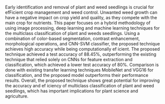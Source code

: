 Early identification and removal of plant and weed seedlings is crucial for efFicient crop management and weed control. Unwanted weed growth can have a negative impact on crop yield and quality, as they compete with
the main crop for nutrients. This paper focuses on a hybrid methodology of using image processing, deep learning and machine learning techniques for the multiclass classification of plant and weeds seedlings. Using a combination
of color-based segmentation, contrast enhancement, morphological operations, and CNN-SVM classifier, the proposed technique achieves high accuracy while being computationally ef icient. The proposed technique achieved
a test accuracy of 88.45%, outperforming the existing technique that relied solely on CNNs for feature extraction and classification, which achieved a lower test accuracy of 80%. Comparison is done with existing transfer learning
techniques MobileNet and VGG16 for classification, and the proposed model outperforms their performance results. Overall, the proposed technique shows great potential for improving the accuracy and ef iciency of multiclass
classification of plant and weed seedlings, which has important implications for plant science and agriculture.
